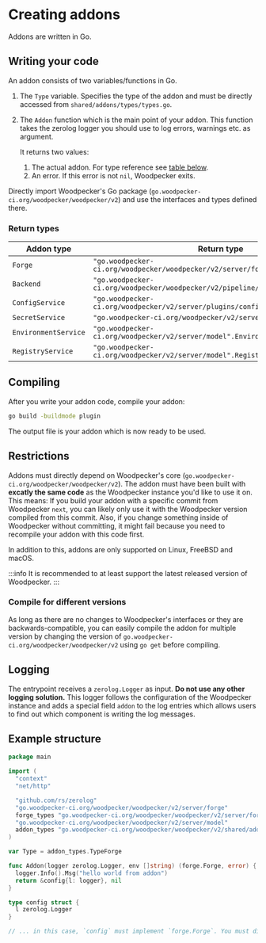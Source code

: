 # Creating addons

Addons are written in Go.

## Writing your code

An addon consists of two variables/functions in Go.

1. The `Type` variable. Specifies the type of the addon and must be directly accessed from `shared/addons/types/types.go`.
2. The `Addon` function which is the main point of your addon.
   This function takes the zerolog logger you should use to log errors, warnings etc. as argument.

   It returns two values:

   1. The actual addon. For type reference see [table below](#return-types).
   2. An error. If this error is not `nil`, Woodpecker exits.

Directly import Woodpecker's Go package (`go.woodpecker-ci.org/woodpecker/woodpecker/v2`) and use the interfaces and types defined there.

### Return types

| Addon type           | Return type                                                                      |
| -------------------- | -------------------------------------------------------------------------------- |
| `Forge`              | `"go.woodpecker-ci.org/woodpecker/woodpecker/v2/server/forge".Forge`             |
| `Backend`            | `"go.woodpecker-ci.org/woodpecker/woodpecker/v2/pipeline/backend/types".Backend` |
| `ConfigService`      | `"go.woodpecker-ci.org/woodpecker/v2/server/plugins/config".ConfigService`       |
| `SecretService`      | `"go.woodpecker-ci.org/woodpecker/v2/server/model".SecretService`                |
| `EnvironmentService` | `"go.woodpecker-ci.org/woodpecker/v2/server/model".EnvironmentService`           |
| `RegistryService`    | `"go.woodpecker-ci.org/woodpecker/v2/server/model".RegistryService`              |

## Compiling

After you write your addon code, compile your addon:

```sh
go build -buildmode plugin
```

The output file is your addon which is now ready to be used.

## Restrictions

Addons must directly depend on Woodpecker's core (`go.woodpecker-ci.org/woodpecker/woodpecker/v2`).
The addon must have been built with **excatly the same code** as the Woodpecker instance you'd like to use it on. This means: If you build your addon with a specific commit from Woodpecker `next`, you can likely only use it with the Woodpecker version compiled from this commit.
Also, if you change something inside of Woodpecker without committing, it might fail because you need to recompile your addon with this code first.

In addition to this, addons are only supported on Linux, FreeBSD and macOS.

:::info
It is recommended to at least support the latest released version of Woodpecker.
:::

### Compile for different versions

As long as there are no changes to Woodpecker's interfaces or they are backwards-compatible, you can easily compile the addon for multiple version by changing the version of `go.woodpecker-ci.org/woodpecker/woodpecker/v2` using `go get` before compiling.

## Logging

The entrypoint receives a `zerolog.Logger` as input. **Do not use any other logging solution.** This logger follows the configuration of the Woodpecker instance and adds a special field `addon` to the log entries which allows users to find out which component is writing the log messages.

## Example structure

```go
package main

import (
  "context"
  "net/http"

  "github.com/rs/zerolog"
  "go.woodpecker-ci.org/woodpecker/woodpecker/v2/server/forge"
  forge_types "go.woodpecker-ci.org/woodpecker/woodpecker/v2/server/forge/types"
  "go.woodpecker-ci.org/woodpecker/woodpecker/v2/server/model"
  addon_types "go.woodpecker-ci.org/woodpecker/woodpecker/v2/shared/addon/types"
)

var Type = addon_types.TypeForge

func Addon(logger zerolog.Logger, env []string) (forge.Forge, error) {
  logger.Info().Msg("hello world from addon")
  return &config{l: logger}, nil
}

type config struct {
  l zerolog.Logger
}

// ... in this case, `config` must implement `forge.Forge`. You must directly use Woodpecker's packages - see imports above.
```
